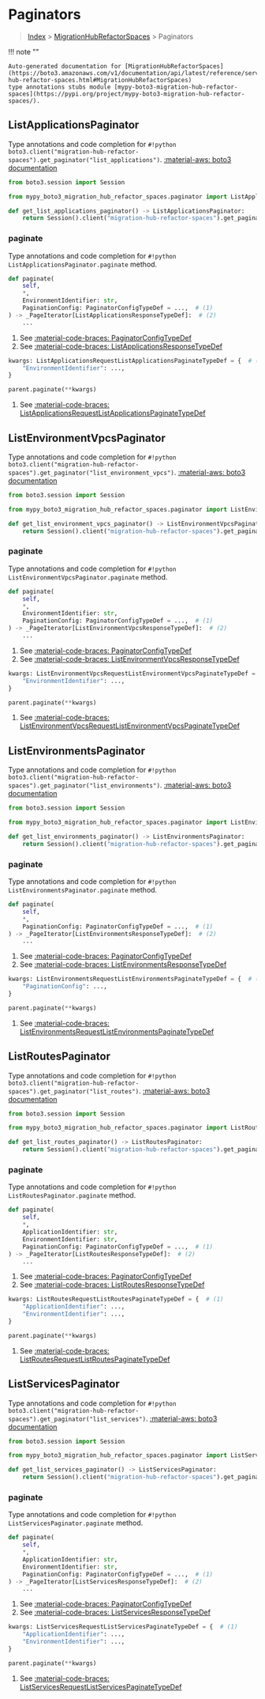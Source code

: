 # Paginators

> [Index](../README.md) > [MigrationHubRefactorSpaces](./README.md) > Paginators

!!! note ""

    Auto-generated documentation for [MigrationHubRefactorSpaces](https://boto3.amazonaws.com/v1/documentation/api/latest/reference/services/migration-hub-refactor-spaces.html#MigrationHubRefactorSpaces)
    type annotations stubs module [mypy-boto3-migration-hub-refactor-spaces](https://pypi.org/project/mypy-boto3-migration-hub-refactor-spaces/).

## ListApplicationsPaginator

Type annotations and code completion for `#!python boto3.client("migration-hub-refactor-spaces").get_paginator("list_applications")`.
[:material-aws: boto3 documentation](https://boto3.amazonaws.com/v1/documentation/api/latest/reference/services/migration-hub-refactor-spaces.html#MigrationHubRefactorSpaces.Paginator.ListApplications)

```python title="Usage example"
from boto3.session import Session

from mypy_boto3_migration_hub_refactor_spaces.paginator import ListApplicationsPaginator

def get_list_applications_paginator() -> ListApplicationsPaginator:
    return Session().client("migration-hub-refactor-spaces").get_paginator("list_applications")
```


### paginate

Type annotations and code completion for `#!python ListApplicationsPaginator.paginate` method.

```python title="Method definition"
def paginate(
    self,
    *,
    EnvironmentIdentifier: str,
    PaginationConfig: PaginatorConfigTypeDef = ...,  # (1)
) -> _PageIterator[ListApplicationsResponseTypeDef]:  # (2)
    ...
```

1. See [:material-code-braces: PaginatorConfigTypeDef](./type_defs.md#paginatorconfigtypedef) 
2. See [:material-code-braces: ListApplicationsResponseTypeDef](./type_defs.md#listapplicationsresponsetypedef) 


```python title="Usage example with kwargs"
kwargs: ListApplicationsRequestListApplicationsPaginateTypeDef = {  # (1)
    "EnvironmentIdentifier": ...,
}

parent.paginate(**kwargs)
```

1. See [:material-code-braces: ListApplicationsRequestListApplicationsPaginateTypeDef](./type_defs.md#listapplicationsrequestlistapplicationspaginatetypedef) 
## ListEnvironmentVpcsPaginator

Type annotations and code completion for `#!python boto3.client("migration-hub-refactor-spaces").get_paginator("list_environment_vpcs")`.
[:material-aws: boto3 documentation](https://boto3.amazonaws.com/v1/documentation/api/latest/reference/services/migration-hub-refactor-spaces.html#MigrationHubRefactorSpaces.Paginator.ListEnvironmentVpcs)

```python title="Usage example"
from boto3.session import Session

from mypy_boto3_migration_hub_refactor_spaces.paginator import ListEnvironmentVpcsPaginator

def get_list_environment_vpcs_paginator() -> ListEnvironmentVpcsPaginator:
    return Session().client("migration-hub-refactor-spaces").get_paginator("list_environment_vpcs")
```


### paginate

Type annotations and code completion for `#!python ListEnvironmentVpcsPaginator.paginate` method.

```python title="Method definition"
def paginate(
    self,
    *,
    EnvironmentIdentifier: str,
    PaginationConfig: PaginatorConfigTypeDef = ...,  # (1)
) -> _PageIterator[ListEnvironmentVpcsResponseTypeDef]:  # (2)
    ...
```

1. See [:material-code-braces: PaginatorConfigTypeDef](./type_defs.md#paginatorconfigtypedef) 
2. See [:material-code-braces: ListEnvironmentVpcsResponseTypeDef](./type_defs.md#listenvironmentvpcsresponsetypedef) 


```python title="Usage example with kwargs"
kwargs: ListEnvironmentVpcsRequestListEnvironmentVpcsPaginateTypeDef = {  # (1)
    "EnvironmentIdentifier": ...,
}

parent.paginate(**kwargs)
```

1. See [:material-code-braces: ListEnvironmentVpcsRequestListEnvironmentVpcsPaginateTypeDef](./type_defs.md#listenvironmentvpcsrequestlistenvironmentvpcspaginatetypedef) 
## ListEnvironmentsPaginator

Type annotations and code completion for `#!python boto3.client("migration-hub-refactor-spaces").get_paginator("list_environments")`.
[:material-aws: boto3 documentation](https://boto3.amazonaws.com/v1/documentation/api/latest/reference/services/migration-hub-refactor-spaces.html#MigrationHubRefactorSpaces.Paginator.ListEnvironments)

```python title="Usage example"
from boto3.session import Session

from mypy_boto3_migration_hub_refactor_spaces.paginator import ListEnvironmentsPaginator

def get_list_environments_paginator() -> ListEnvironmentsPaginator:
    return Session().client("migration-hub-refactor-spaces").get_paginator("list_environments")
```


### paginate

Type annotations and code completion for `#!python ListEnvironmentsPaginator.paginate` method.

```python title="Method definition"
def paginate(
    self,
    *,
    PaginationConfig: PaginatorConfigTypeDef = ...,  # (1)
) -> _PageIterator[ListEnvironmentsResponseTypeDef]:  # (2)
    ...
```

1. See [:material-code-braces: PaginatorConfigTypeDef](./type_defs.md#paginatorconfigtypedef) 
2. See [:material-code-braces: ListEnvironmentsResponseTypeDef](./type_defs.md#listenvironmentsresponsetypedef) 


```python title="Usage example with kwargs"
kwargs: ListEnvironmentsRequestListEnvironmentsPaginateTypeDef = {  # (1)
    "PaginationConfig": ...,
}

parent.paginate(**kwargs)
```

1. See [:material-code-braces: ListEnvironmentsRequestListEnvironmentsPaginateTypeDef](./type_defs.md#listenvironmentsrequestlistenvironmentspaginatetypedef) 
## ListRoutesPaginator

Type annotations and code completion for `#!python boto3.client("migration-hub-refactor-spaces").get_paginator("list_routes")`.
[:material-aws: boto3 documentation](https://boto3.amazonaws.com/v1/documentation/api/latest/reference/services/migration-hub-refactor-spaces.html#MigrationHubRefactorSpaces.Paginator.ListRoutes)

```python title="Usage example"
from boto3.session import Session

from mypy_boto3_migration_hub_refactor_spaces.paginator import ListRoutesPaginator

def get_list_routes_paginator() -> ListRoutesPaginator:
    return Session().client("migration-hub-refactor-spaces").get_paginator("list_routes")
```


### paginate

Type annotations and code completion for `#!python ListRoutesPaginator.paginate` method.

```python title="Method definition"
def paginate(
    self,
    *,
    ApplicationIdentifier: str,
    EnvironmentIdentifier: str,
    PaginationConfig: PaginatorConfigTypeDef = ...,  # (1)
) -> _PageIterator[ListRoutesResponseTypeDef]:  # (2)
    ...
```

1. See [:material-code-braces: PaginatorConfigTypeDef](./type_defs.md#paginatorconfigtypedef) 
2. See [:material-code-braces: ListRoutesResponseTypeDef](./type_defs.md#listroutesresponsetypedef) 


```python title="Usage example with kwargs"
kwargs: ListRoutesRequestListRoutesPaginateTypeDef = {  # (1)
    "ApplicationIdentifier": ...,
    "EnvironmentIdentifier": ...,
}

parent.paginate(**kwargs)
```

1. See [:material-code-braces: ListRoutesRequestListRoutesPaginateTypeDef](./type_defs.md#listroutesrequestlistroutespaginatetypedef) 
## ListServicesPaginator

Type annotations and code completion for `#!python boto3.client("migration-hub-refactor-spaces").get_paginator("list_services")`.
[:material-aws: boto3 documentation](https://boto3.amazonaws.com/v1/documentation/api/latest/reference/services/migration-hub-refactor-spaces.html#MigrationHubRefactorSpaces.Paginator.ListServices)

```python title="Usage example"
from boto3.session import Session

from mypy_boto3_migration_hub_refactor_spaces.paginator import ListServicesPaginator

def get_list_services_paginator() -> ListServicesPaginator:
    return Session().client("migration-hub-refactor-spaces").get_paginator("list_services")
```


### paginate

Type annotations and code completion for `#!python ListServicesPaginator.paginate` method.

```python title="Method definition"
def paginate(
    self,
    *,
    ApplicationIdentifier: str,
    EnvironmentIdentifier: str,
    PaginationConfig: PaginatorConfigTypeDef = ...,  # (1)
) -> _PageIterator[ListServicesResponseTypeDef]:  # (2)
    ...
```

1. See [:material-code-braces: PaginatorConfigTypeDef](./type_defs.md#paginatorconfigtypedef) 
2. See [:material-code-braces: ListServicesResponseTypeDef](./type_defs.md#listservicesresponsetypedef) 


```python title="Usage example with kwargs"
kwargs: ListServicesRequestListServicesPaginateTypeDef = {  # (1)
    "ApplicationIdentifier": ...,
    "EnvironmentIdentifier": ...,
}

parent.paginate(**kwargs)
```

1. See [:material-code-braces: ListServicesRequestListServicesPaginateTypeDef](./type_defs.md#listservicesrequestlistservicespaginatetypedef) 
